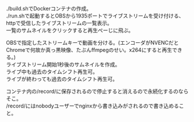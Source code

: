 ./build.shでDockerコンテナの作成。  
./run.shで起動するとOBSから1935ポートでライブストリームを受け付ける、httpで受信したライブストリームの一覧表示。  
一覧のサムネイルをクリックすると再生ぺーじに飛ぶ。  

OBSで指定したストリームキーで動画を分ける。(エンコーダがNVENCだとChromeで何故か真っ黒映像、たぶんffmpegのせい。x264にすると再生できる。)  
ライブストリーム開始1秒後のサムネイルを作成。  
ライブ中も過去のタイムシフト再生可。  
ライブが終わっても過去のタイムシフト再生可。  

コンテナ内の/record/に保存されるので停止すると消えるので永続化するのならそこ。  
/record/にはnobodyユーザーでnginxから書き込みがされるので書き込めること。  
